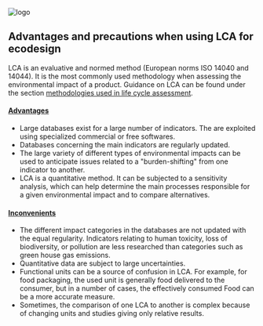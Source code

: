 ![logo](https://fitness.agroparistech.fr/fitness/lectures/html/specialized/S4/U4.3/extra/src/image1.png)

## Advantages and precautions when using LCA for ecodesign



LCA is an evaluative and normed method (European norms ISO 14040 and 14044). It is the most commonly used methodology when assessing the environmental impact of a product.  Guidance on LCA can be found under the section [methodologies used in life cycle assessment](https://fitness.agroparistech.fr/fitness/lectures/html/specialized/S7/U7.1/part1.html#/2).  



#### <u>Advantages</u>

- Large databases exist for a large number of indicators. The are exploited using specialized commercial or free softwares.
- Databases concerning the main indicators are regularly updated. 
- The large variety of different types of environmental impacts can be used to anticipate issues related to a "burden-shifting" from one indicator to another.
- LCA is a quantitative method. It can be subjected to a sensitivity analysis, which can help determine the main processes responsible for a given environmental impact and to compare alternatives.



#### <u>Inconvenients</u>

- The different impact categories in the databases are not updated with the equal regularity. Indicators relating to human toxicity, loss of biodiversity, or pollution are less researched than categories such as green house gas emissions.
- Quantitative data are subject to large uncertainties.
- Functional units can be a source of confusion in LCA. For example, for food packaging, the used unit is generally food delivered to the consumer, but in a number of cases, the effectively consumed Food can be a more accurate measure.
- Sometimes, the comparison of one LCA to another is complex because of changing units and studies giving only relative results. 




